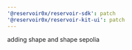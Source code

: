 ```yaml
---
'@reservoir0x/reservoir-sdk': patch
'@reservoir0x/reservoir-kit-ui': patch
---
```


adding shape and shape sepolia
